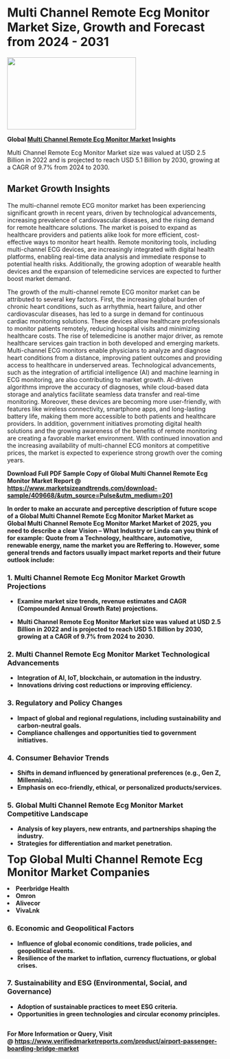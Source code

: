 <H1>Multi Channel Remote Ecg Monitor Market Size, Growth and Forecast from 2024 - 2031</H1><img class="aligncenter size-medium wp-image-584254" src="https://thirdeyenews.in/wp-content/uploads/2024/09/Global-Market-Research-300x168.jpeg" alt="" width="300" height="168" /><p><strong>Global&nbsp;<a href="https://www.marketsizeandtrends.com/download-sample/409668/&amp;utm_source=Pulse&amp;utm_medium=201">Multi Channel Remote Ecg Monitor Market</a> Insights</strong></p><p>Multi Channel Remote Ecg Monitor Market size was valued at USD 2.5 Billion in 2022 and is projected to reach USD 5.1 Billion by 2030, growing at a CAGR of 9.7% from 2024 to 2030.</p><p><h2>Market Growth Insights</h2> <p>The multi-channel remote ECG monitor market has been experiencing significant growth in recent years, driven by technological advancements, increasing prevalence of cardiovascular diseases, and the rising demand for remote healthcare solutions. The market is poised to expand as healthcare providers and patients alike look for more efficient, cost-effective ways to monitor heart health. Remote monitoring tools, including multi-channel ECG devices, are increasingly integrated with digital health platforms, enabling real-time data analysis and immediate response to potential health risks. Additionally, the growing adoption of wearable health devices and the expansion of telemedicine services are expected to further boost market demand.</p> <p><strong></strong></p> <p>The growth of the multi-channel remote ECG monitor market can be attributed to several key factors. First, the increasing global burden of chronic heart conditions, such as arrhythmia, heart failure, and other cardiovascular diseases, has led to a surge in demand for continuous cardiac monitoring solutions. These devices allow healthcare professionals to monitor patients remotely, reducing hospital visits and minimizing healthcare costs. The rise of telemedicine is another major driver, as remote healthcare services gain traction in both developed and emerging markets. Multi-channel ECG monitors enable physicians to analyze and diagnose heart conditions from a distance, improving patient outcomes and providing access to healthcare in underserved areas. Technological advancements, such as the integration of artificial intelligence (AI) and machine learning in ECG monitoring, are also contributing to market growth. AI-driven algorithms improve the accuracy of diagnoses, while cloud-based data storage and analytics facilitate seamless data transfer and real-time monitoring. Moreover, these devices are becoming more user-friendly, with features like wireless connectivity, smartphone apps, and long-lasting battery life, making them more accessible to both patients and healthcare providers. In addition, government initiatives promoting digital health solutions and the growing awareness of the benefits of remote monitoring are creating a favorable market environment. With continued innovation and the increasing availability of multi-channel ECG monitors at competitive prices, the market is expected to experience strong growth over the coming years.</p> <p><strong></p><p><span class=""><strong>Download Full PDF Sample Copy of Global Multi Channel Remote Ecg Monitor Market Report</strong> @ <a href="https://www.marketsizeandtrends.com/download-sample/409668/&amp;utm_source=Pulse&amp;utm_medium=201" target="_blank">https://www.marketsizeandtrends.com/download-sample/409668/&amp;utm_source=Pulse&amp;utm_medium=201</a></span></p><p>In order to make an accurate and perceptive description of future scope of a Global&nbsp;Multi Channel Remote Ecg Monitor Market Market as Global&nbsp;Multi Channel Remote Ecg Monitor Market Market of 2025, you need to describe a clear Vision &ndash; What Industry or Linda can you think of for example: Quote from a Technology, healthcare, automotive, renewable energy, name the market you are Reffering to. However, some general trends and factors usually impact market reports and their future outlook include:</p><h3>1.&nbsp;<strong>Multi Channel Remote Ecg Monitor Market Growth Projections</strong></h3><ul><li>Examine market size trends, revenue estimates and CAGR (Compounded Annual Growth Rate) projections.</li><li><p>Multi Channel Remote Ecg Monitor Market size was valued at USD 2.5 Billion in 2022 and is projected to reach USD 5.1 Billion by 2030, growing at a CAGR of 9.7% from 2024 to 2030.</p></li></ul><h3>2.&nbsp;<strong>Multi Channel Remote Ecg Monitor Market Technological Advancements</strong></h3><ul><li>Integration of AI, IoT, blockchain, or automation in the industry.</li><li>Innovations driving cost reductions or improving efficiency.</li></ul><h3>3.&nbsp;<strong>Regulatory and Policy Changes</strong></h3><ul><li>Impact of global and regional regulations, including sustainability and carbon-neutral goals.</li><li>Compliance challenges and opportunities tied to government initiatives.</li></ul><h3>4.&nbsp;<strong>Consumer Behavior Trends</strong></h3><ul><li>Shifts in demand influenced by generational preferences (e.g., Gen Z, Millennials).</li><li>Emphasis on eco-friendly, ethical, or personalized products/services.</li></ul><h3>5.&nbsp;<strong>Global Multi Channel Remote Ecg Monitor Market Competitive Landscape</strong></h3><ul><li>Analysis of key players, new entrants, and partnerships shaping the industry.</li><li>Strategies for differentiation and market penetration.</li></ul><p data-pm-slice="1 1 []"><span style="color: inherit; font-family: inherit; font-size: 25px;">Top Global Multi Channel Remote Ecg Monitor Market Companies</span></p><div class="" data-test-id=""><p><li>Peerbridge Health</li><li> Omron</li><li> Alivecor</li><li> VivaLnk</li></p></div><h3>6.&nbsp;<strong>Economic and Geopolitical Factors</strong></h3><ul><li>Influence of global economic conditions, trade policies, and geopolitical events.</li><li>Resilience of the market to inflation, currency fluctuations, or global crises.</li></ul><h3>7.&nbsp;<strong>Sustainability and ESG (Environmental, Social, and Governance)</strong></h3><ul><li>Adoption of sustainable practices to meet ESG criteria.</li><li>Opportunities in green technologies and circular economy principles.</li></ul><h2><strong style="font-size: 14px;">For More Information or Query, Visit @&nbsp;</strong><a style="background-color: #ffffff; font-size: 14px;" href="https://www.marketsizeandtrends.com/report/multi-channel-remote-ecg-monitor-market/" target="_blank">https://www.verifiedmarketreports.com/product/airport-passenger-boarding-bridge-market</a></h2>
